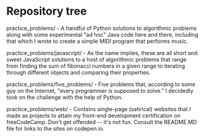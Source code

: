 Repository tree
===============

practice_problems/ - A handful of Python solutions to algorithmic problems along with some experimental "ad hoc" Java code here and there, including that which I wrote to create a simple MIDI program that performs music.

practice_problems/javascript/ - As the name implies, these are all short and sweet JavaScript solutions to a host of algorithmic problems that range from finding the sum of fibonacci numbers in a given range to iterating through different objects and comparing their properties.       

practice_problems/five_problems/ - Five problems that, according to some guy on the Internet, "every programmer is supposed to solve." I decidedly took on the challenge with the help of Python.

practice_problems/web/ - Contains single-page (satirical) websites that I made as projects to attain my front-end development certification on freeCodeCamp. Don't get offended -- it's not fun. Consult the README.MD file for links to the sites on codepen.io.




